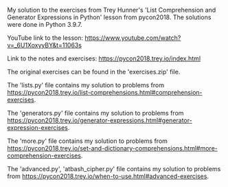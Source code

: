 My solution to the exercises from Trey Hunner's 'List Comprehension and Generator Expressions in Python' lesson from pycon2018. The solutions were done in Python 3.9.7.

YouTube link to the lesson: https://www.youtube.com/watch?v=_6U1XoxyyBY&t=11063s

Link to the notes and exercises: https://pycon2018.trey.io/index.html

The original exercises can be found in the 'exercises.zip' file.

The 'lists.py'      file contains my solution to problems from https://pycon2018.trey.io/list-comprehensions.html#comprehension-exercises.

The 'generators.py' file contains my solution to problems from https://pycon2018.trey.io/generator-expressions.html#generator-expression-exercises.

The 'more.py'       file contains my solution to problems from https://pycon2018.trey.io/set-and-dictionary-comprehensions.html#more-comprehension-exercises.

The 'advanced.py', 'atbash_cipher.py' file contains my solution to problems from https://pycon2018.trey.io/when-to-use.html#advanced-exercises.

